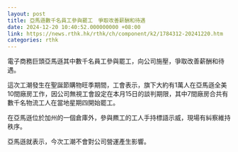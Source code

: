 ```yaml
---
layout: post
title: 亞馬遜數千名員工參與罷工　爭取改善薪酬和待遇
date: 2024-12-20 10:40:52.000000000 +08:00
link: https://news.rthk.hk/rthk/ch/component/k2/1784312-20241220.htm
categories: rthk
---
```


電子商務巨頭亞馬遜其中數千名員工參與罷工，向公司施壓，爭取改善薪酬和待遇。

這次工潮發生在聖誕節購物旺季期間，工會表示，旗下大約有1萬人在亞馬遜全美10間廠房工作，因公司無視工會設定在本月15日的談判期限，其中7間廠房合共有數千名物流工人在當地星期四開始罷工。

在亞馬遜位於加州的一個倉庫外，參與羆工的工人手持標語示威，現場有糾察維持秩序。

亞馬遜就表示，今次工潮不會對公司營運產生影響。
